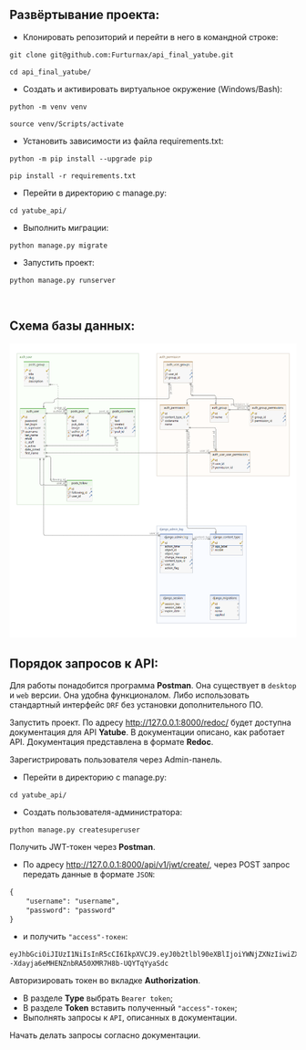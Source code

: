 ## Развёртывание проекта:
+ Клонировать репозиторий и перейти в него в командной строке:
```shell script
git clone git@github.com:Furturnax/api_final_yatube.git
```

```shell script
cd api_final_yatube/
```

+ Cоздать и активировать виртуальное окружение (Windows/Bash):
```shell script
python -m venv venv
```

```shell script
source venv/Scripts/activate
```

+ Установить зависимости из файла requirements.txt:
```shell script
python -m pip install --upgrade pip
```

```shell script
pip install -r requirements.txt
```

+ Перейти в директорию с manage.py:
```shell script
cd yatube_api/
```

+ Выполнить миграции:
```shell script
python manage.py migrate
```

+ Запустить проект:
```shell script
python manage.py runserver
```

<br>

## Схема базы данных:
<img src="./assets/db_schema.png" alt="Schema of db">

<br>

## Порядок запросов к API:
Для работы понадобится программа **Postman**. Она существует в `desktop` и `web` версии. Она удобна функционалом. Либо использовать стандартный интерфейс `DRF` без установки дополнительного ПО. 

Запустить проект. По адресу http://127.0.0.1:8000/redoc/ будет доступна документация для API **Yatube**. В документации описано, как работает API. Документация представлена в формате **Redoc**.

Зарегистрировать пользователя через Admin-панель.
+ Перейти в директорию с manage.py:
```shell script
cd yatube_api/
```

+ Создать пользователя-администратора:
```shell script
python manage.py createsuperuser
```

Получить JWT-токен через **Postman**.  
+ По адресу http://127.0.0.1:8000/api/v1/jwt/create/, через POST запрос передать данные в формате `JSON`:
```
{
	"username": "username",
	"password": "password"
}
```
+ и получить `"access"-токен`:
```
eyJhbGciOiJIUzI1NiIsInR5cCI6IkpXVCJ9.eyJ0b2tlbl90eXBlIjoiYWNjZXNzIiwiZXhwIjoxNzAxNDQyOTM4LCJpYXQiOjE3MDEzNTY1MzgsImp0aSI6ImZiN2Y5ZTYwYTNiMzQxMzU5NGJlYjc2YTBkNWE0YzlmIiwidXNlcl9pZCI6M30._h5--Xdayja6eMHENZnbRA50XMR7H8b-UQYTqYyaSdc
```

Авторизировать токен во вкладке **Authorization**.
- В разделе **Type** выбрать `Bearer token`;
- В разделе **Token** вставить полученный `"access"-токен`;
- Выполнять запросы к `API`, описанных в документации. 

Начать делать запросы согласно документации.
